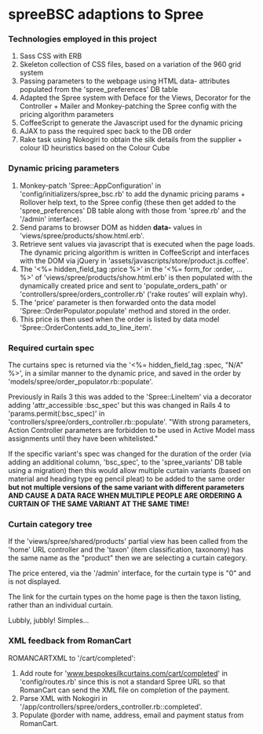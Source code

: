 # spreeBSC adaptions to Spree #

### Technologies employed in this project ###

1. Sass CSS with ERB
2. Skeleton collection of CSS files, based on a variation of the 960 grid system
3. Passing parameters to the webpage using HTML data- attributes populated from the 'spree_preferences' DB table
4. Adapted the Spree system with Deface for the Views, Decorator for the Controller + Mailer and Monkey-patching
   the Spree config with the pricing algorithm parameters
5. CoffeeScript to generate the Javascript used for the dynamic pricing
6. AJAX to pass the required spec back to the DB order
7. Rake task using Nokogiri to obtain the silk details from the supplier + colour ID heuristics based on the 
   Colour Cube

### Dynamic pricing parameters ###

1. Monkey-patch 'Spree::AppConfiguration' in 'config/initializers/spree_bsc.rb' to add the dynamic pricing params 
   \+ Rollover help text, to the Spree config (these then get added to the 'spree_preferences' DB table along with 
   those from 'spree.rb' 
   and the '/admin' interface).
2. Send params to browser DOM as hidden **data-** values in 'views/spree/products/show.html.erb'.
3. Retrieve sent values via javascript that is executed when the page loads. The dynamic pricing algorithm is 
   written in CoffeeScript and interfaces with the DOM via jQuery in 'assets/javascripts/store/product.js.coffee'.
4. The '<%= hidden_field_tag :price %>' in the '<%= form_for :order, ... %>' of 'views/spree/products/show.html.erb'
   is then populated with the dynamically created price and sent to 'populate_orders_path' or 
   'controllers/spree/orders_controller.rb' ('rake routes' will explain why).
5. The 'price' parameter is then forwarded onto the data model 'Spree::OrderPopulator.populate' method 
   and stored in the order.
6. This price is then used when the order is listed by data model 'Spree::OrderContents.add_to_line_item'.

### Required curtain spec ###

The curtains spec is returned via the '<%= hidden_field_tag :spec, "N/A" %>', in a similar manner to the dynamic 
price, and saved in the order by 'models/spree/order_populator.rb::populate'.

Previously in Rails 3 this was added to the 'Spree::LineItem' via a decorator adding 'attr_accessible :bsc_spec' but this was changed in Rails 4 to 'params.permit(:bsc_spec)' in 'controllers/spree/orders_controller.rb::populate'.  "With strong parameters, Action Controller parameters are forbidden to be used in Active Model mass assignments until they have been whitelisted."

If the specific variant's spec was changed for the duration of the order (via adding an additional column, 'bsc_spec', to the 'spree_variants' DB table using a migration) then this would allow multiple curtain variants (based on material and heading type eg pencil pleat) to be added to the 
same order **but not multiple versions of the same variant with different parameters AND CAUSE A DATA RACE WHEN 
MULTIPLE PEOPLE ARE ORDERING A CURTAIN OF THE SAME VARIANT AT THE SAME TIME!**

### Curtain category tree ###

If the 'views/spree/shared/products' partial view has been called from the 'home' URL controller and the 'taxon' 
(item classification, taxonomy) has the same name as the "product" then we are selecting a curtain category.

The price entered, via the '/admin' interface, for the curtain type is "0" and is not displayed.

The link for the curtain types on the home page is then the taxon listing, rather than an individual curtain.

Lubbly, jubbly!  Simples...

### XML feedback from RomanCart ###

ROMANCARTXML to '/cart/completed':

1. Add route for 'www.bespokesilkcurtains.com/cart/completed' in 'config/routes.rb' since this is not a standard
   Spree URL so that RomanCart can send the XML file on completion of the payment.
2. Parse XML with Nokogiri in '/app/controllers/spree/orders_controller.rb::completed'.
3. Populate @order with name, address, email and payment status from RomanCart.

